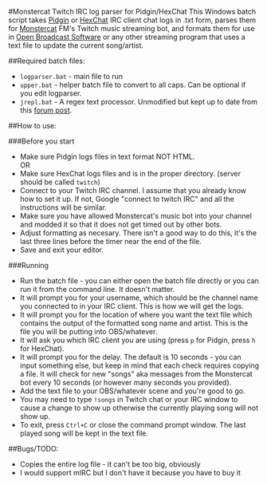 #Monstercat Twitch IRC log parser for Pidgin/HexChat
This Windows batch script takes [Pidgin](http://www.pidgin.im/) or [HexChat](http://hexchat.github.io/) IRC client chat logs in .txt form, parses them for [Monstercat](http://twitch.tv/monstercat) FM's Twitch music streaming bot, and formats them for use in [Open Broadcast Software](http://obsproject.org) or any other streaming program that uses a text file to update the current song/artist.

##Required batch files:
- `logparser.bat` - main file to run
- `upper.bat` - helper batch file to convert to all caps. Can be optional if you edit logparser.
- `jrepl.bat` - A regex text processor. Unmodified but kept up to date from this [forum post](http://www.dostips.com/forum/viewtopic.php?f=3&t=6044).

##How to use:

###Before you start
- Make sure Pidgin logs files in text format NOT HTML.    
OR    
- Make sure HexChat logs files and is in the proper directory. (server should be called `twitch`)
- Connect to your Twitch IRC channel. I assume that you already know how to set it up. If not, Google "connect to twitch IRC" and all the instructions will be similar.
- Make sure you have allowed Monstercat's music bot into your channel and modded it so that it does not get timed out by other bots.
- Adjust formatting as necesary. There isn't a good way to do this, it's the last three lines before the timer near the end of the file.
- Save and exit your editor.

###Running
- Run the batch file - you can either open the batch file directly or you can run it from the command line. It doesn't matter.
- It will prompt you for your username, which should be the channel name you connected to in your IRC client. This is how we will get the logs.
- It will prompt you for the location of where you want the text file which contains the output of the formatted song name and artist. This is the file you will be putting into OBS/whatever.
- It will ask you which IRC client you are using (press `p` for Pidgin, press `h` for HexChat).
- It will prompt you for the delay. The default is 10 seconds - you can input something else, but keep in mind that each check requires copying a file. It will check for new "songs" aka messages from the Monstercat bot every 10 seconds (or however many seconds you provided).
- Add the text file to your OBS/whatever scene and you're good to go.
- You may need to type `!songs` in Twitch chat or your IRC window to cause a change to show up otherwise the currently playing song will not show up.
- To exit, press `Ctrl+C` or close the command prompt window. The last played song will be kept in the text file.

##Bugs/TODO:
- Copies the entire log file - it can't be too big, obviously
- I would support mIRC but I don't have it because you have to buy it

